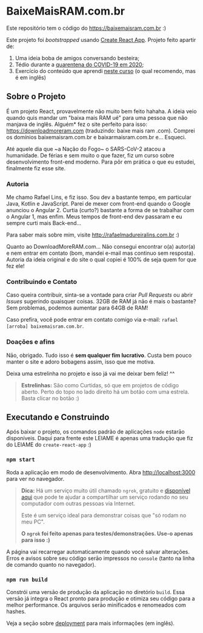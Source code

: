 # BaixeMaisRAM.com.br

Este repositório tem o código do <https://baixemaisram.com.br> :)

Este projeto foi _bootstrapped_ usando [Create React App](https://github.com/facebook/create-react-app).
Projeto feito apartir de:

1. Uma ideia boba de amigos conversando besteira;
2. Tédio durante a [quarentena do COVID-19 em 2020](https://pt.wikipedia.org/wiki/COVID-19);
3. Exercício do conteúdo que aprendi [neste curso](https://fullstackopen.com/en) (o qual recomendo, mas é em inglês)

## Sobre o Projeto

É um projeto React, provavelmente não muito bem feito hahaha. A ideia veio quando quis mandar um "baixa mais RAM ué"
para uma pessoa que não manjava de inglês. Alguém* fez o site perfeito para isso: <https://downloadmoreram.com>
(traduzindo: baixe mais ram .com). Comprei os domínios baixemaisram.com.br e baixarmaisram.com.br e... Esqueci.

Até aquele dia que ~a Nação do Fogo~ o SARS-CoV-2 atacou a humanidade. De férias e sem muito o que fazer, fiz um
curso sobre desenvolvimento front-end moderno. Para pôr em prática o que eu estudei, finalmente fiz esse site.

### Autoria

Me chamo Rafael Lins, e fiz isso. Sou dev a bastante tempo, em particular Java, Kotlin e JavaScript. Parei de
mexer com front-end quando o Google anunciou o Angular 2. Curtia (curto?) bastante a forma de se trabalhar com
o Angular 1, mas enfim. Meus tempos de front-end dev passaram e eu sempre curti mais Back-end...

Para saber mais sobre mim, visite <http://rafaelmadureiralins.com.br> :)

Quanto ao DownloadMoreRAM.com... Não consegui encontrar o(a) autor(a) e nem entrar em contato (bom, mandei e-mail
mas continuo sem resposta). Autoria da ideia original e do site o qual copiei é 100% de seja quem for que fez ele!

### Contribuindo e Contato

Caso queira contribuir, sinta-se a vontade para criar *Pull Requests* ou abrir _Issues_ sugerindo quaisquer coisas.
32GB de RAM já nāo é mais o bastante? Sem problemas, podemos aumentar para 64GB de RAM!

Caso prefira, você pode entrar em contato comigo via e-mail: `rafael [arroba] baixemaisram.com.br`.

### Doações e afins

Nāo, obrigado. Tudo isso é **sem qualquer fim lucrativo**. Custa bem pouco manter o site e adoro
bobagens assim, isso que me motiva.

Deixa uma estrelinha no projeto e isso já vai me deixar bem feliz! ^^

>**Estrelinhas:** São como Curtidas, só que em projetos de código aberto. Perto do topo no lado
>direito há um botão com uma estrela. Basta clicar no botão :)

## Executando e Construindo

Após baixar o projeto, os comandos padrão de aplicações `node` estarāo disponíveis. Daqui para frente este LEIAME
é apenas uma traduçāo que fiz do LEIAME do `create-react-app` :)

### `npm start`

Roda a aplicaçāo em modo de desenvolvimento. Abra <http://localhost:3000> para ver no
navegador.

>**Dica:** Há um serviço muito útil chamado `ngrok`, gratuito e [disponível aqui](https://ngrok.com/) que pode
>te ajudar a compartilhar um serviço rodando no seu computador com outras pessoas via Internet.
>
>Este é um serviço ideal para demonstrar coisas que "só rodam no meu PC".
>
>**O `ngrok` foi feito apenas para testes/demonstrações. Use-o apenas para isso :)**

A página vai recarregar automaticamente quando você salvar alterações. Erros e avisos sobre seu código serāo
impressos no `console` (tanto na linha de comando quanto no navegador).

### `npm run build`

Constrói uma versāo de produçāo da aplicaçāo no diretório `build`. Essa versāo já integra o React pronto para
produçāo e otimiza seu código para a melhor performance. Os arquivos serāo minificados e renomeados com hashes.

Veja a seçāo sobre [deployment](https://facebook.github.io/create-react-app/docs/deployment) para mais informações
(em inglês).
